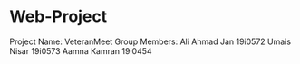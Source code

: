 # Web-Project

Project Name: VeteranMeet
Group Members: Ali Ahmad Jan 19i0572
               Umais Nisar 19i0573
               Aamna Kamran 19i0454
